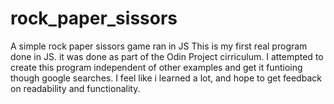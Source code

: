 # rock_paper_sissors
A simple rock paper sissors game ran in JS 
This is my first real program done in JS. it was done as part of the Odin Project cirriculum. I attempted to create this program independent of other examples and get it funtioing though google searches. I feel like i learned a lot, and hope to get feedback on readability and functionality. 
